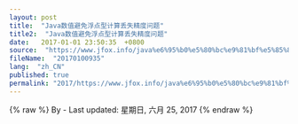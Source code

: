 ```yaml
---
layout: post
title:  "Java数值避免浮点型计算丢失精度问题"
title2:  "Java数值避免浮点型计算丢失精度问题"
date:   2017-01-01 23:50:35  +0800
source:  "https://www.jfox.info/java%e6%95%b0%e5%80%bc%e9%81%bf%e5%85%8d%e6%b5%ae%e7%82%b9%e5%9e%8b%e8%ae%a1%e7%ae%97%e4%b8%a2%e5%a4%b1%e7%b2%be%e5%ba%a6%e9%97%ae%e9%a2%98.html"
fileName:  "20170100935"
lang:  "zh_CN"
published: true
permalink: "2017/https://www.jfox.info/java%e6%95%b0%e5%80%bc%e9%81%bf%e5%85%8d%e6%b5%ae%e7%82%b9%e5%9e%8b%e8%ae%a1%e7%ae%97%e4%b8%a2%e5%a4%b1%e7%b2%be%e5%ba%a6%e9%97%ae%e9%a2%98.html"
---
```

{% raw %}
By  - Last updated: 星期日, 六月 25, 2017
{% endraw %}